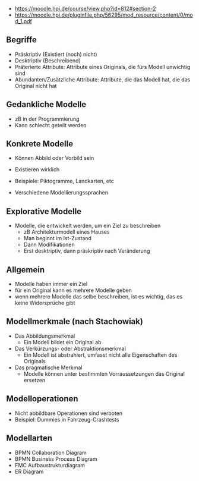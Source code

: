 - https://moodle.hpi.de/course/view.php?id=812#section-2
- https://moodle.hpi.de/pluginfile.php/56295/mod_resource/content/0/mod_1.pdf
## Begriffe

- Präskriptiv (Existiert (noch) nicht)
- Desktriptiv (Beschreibend)
- Präterierte Attribute: Attribute eines Originals, die fürs Modell unwichtig sind
- Abundanten/Zusätzliche Attribute: Attribute, die das Modell hat, die das Original nicht hat 

## Gedankliche Modelle

- zB in der Programmierung 
- Kann schlecht geteilt werden
## Konkrete Modelle

- Können Abbild oder Vorbild sein
- Existieren wirklich
- Beispiele: Piktogramme, Landkarten, etc

- Verschiedene Modellierungssprachen

## Explorative Modelle

- Modelle, die entwickelt werden, um ein Ziel zu beschreiben
	- zB Architekturmodell eines Hauses
	- Man beginnt im Ist-Zustand
	- Dann Modifikationen
	- Erst desktriptiv, dann präskriptiv nach Veränderung

## Allgemein

- Modelle haben immer ein Ziel
- für ein Original kann es mehrere Modelle geben
- wenn mehrere Modelle das selbe beschreiben, ist es wichtig, das es keine Widersprüche gibt

## Modellmerkmale (nach Stachowiak)

- Das Abbildungsmerkmal
	- Ein Modell bildet ein Original ab
- Das Verkürzungs- oder Abstraktionsmerkmal
	- Ein Modell ist abstrahiert, umfasst nicht alle Eigenschaften des Originals
- Das pragmatische Merkmal
	- Modelle können unter bestimmten Vorraussetzungen das Original ersetzen

## Modelloperationen

- Nicht abbildbare Operationen sind verboten
- Beispiel: Dummies in Fahrzeug-Crashtests

## Modellarten

- BPMN Collaboration Diagram
- BPMN Business Process Diagram
- FMC Aufbaustrukturdiagram
- ER Diagram
